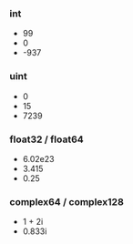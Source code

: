 ### int

- 99
- 0
- -937

### uint

- 0
- 15
- 7239

### float32 / float64

- 6.02e23
- 3.415
- 0.25

### complex64 / complex128

- 1 + 2i
- 0.833i

